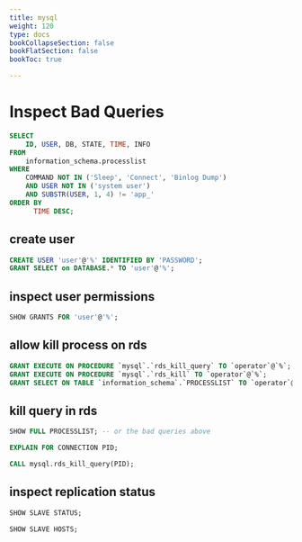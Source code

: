 ```yaml
---
title: mysql
weight: 120
type: docs
bookCollapseSection: false
bookFlatSection: false
bookToc: true

---
```


# Inspect Bad Queries

```sql
SELECT
    ID, USER, DB, STATE, TIME, INFO
FROM
    information_schema.processlist
WHERE
    COMMAND NOT IN ('Sleep', 'Connect', 'Binlog Dump')
    AND USER NOT IN ('system user')
    AND SUBSTR(USER, 1, 4) != 'app_'
ORDER BY
	  TIME DESC;
```

## create user
```sql
CREATE USER 'user'@'%' IDENTIFIED BY 'PASSWORD';
GRANT SELECT on DATABASE.* TO 'user'@'%';
```

## inspect user permissions
```sql
SHOW GRANTS FOR 'user'@'%';
```

## allow kill process on rds
```sql
GRANT EXECUTE ON PROCEDURE `mysql`.`rds_kill_query` TO `operator`@`%`;
GRANT EXECUTE ON PROCEDURE `mysql`.`rds_kill` TO `operator`@`%`;
GRANT SELECT ON TABLE `information_schema`.`PROCESSLIST` TO `operator`@`%`;
```

## kill query in rds

```sql
SHOW FULL PROCESSLIST; -- or the bad queries above

EXPLAIN FOR CONNECTION PID;

CALL mysql.rds_kill_query(PID);
```


## inspect replication status

```sql
SHOW SLAVE STATUS;

SHOW SLAVE HOSTS;
```
